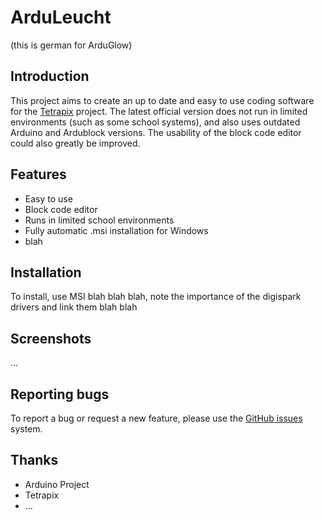 # ArduLeucht
(this is german for ArduGlow)

## Introduction
This project aims to create an up to date and easy to use coding software for the [Tetrapix](https://tetrapix.de) project. The latest official version does not run in limited environments (such as some school systems), and also uses outdated Arduino and Ardublock versions. The usability of the block code editor could also greatly be improved.

## Features
- Easy to use
- Block code editor
- Runs in limited school environments
- Fully automatic .msi installation for Windows
- blah

## Installation
To install, use MSI blah blah blah, note the importance of the digispark drivers and link them blah blah

## Screenshots
...

## Reporting bugs
To report a bug or request a new feature, please use the [GitHub issues](https://github.com/Twometer/ArduLeucht/issues/new) system.

## Thanks
- Arduino Project
- Tetrapix
- ...

